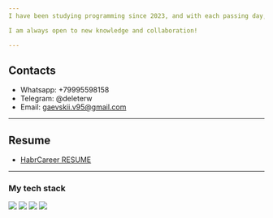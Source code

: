 ```yaml
---
I have been studying programming since 2023, and with each passing day, I become more fascinated by this field. I am gradually mastering a new profession and technologies. Here, you can follow my progress and projects.

I am always open to new knowledge and collaboration!

---
```

## Contacts
* Whatsapp: +79995598158
* Telegram: @deleterw
* Email: gaevskii.v95@gmail.com

---
## Resume
* [HabrCareer RESUME](https://career.habr.com/viacheslav_gaevskii)

---
### My tech stack
<img src="https://img.shields.io/badge/Python-black?style=flat&logo=python&logoColor=FF8C00"/> <img src="https://img.shields.io/badge/postgreSQL-4169E1?style=flat&logo=postgresql&logoColor=white"/> <img src="https://img.shields.io/badge/Flask-000000?style=flat&logo=Flask&logoColor=white"/> <img src="https://img.shields.io/badge/Django-092E20?style=flat&logo=Django&logoColor=white"/>

